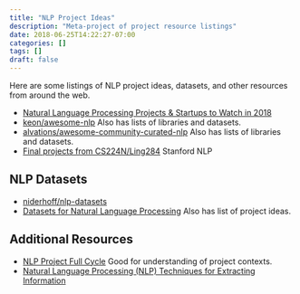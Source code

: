```yaml
---
title: "NLP Project Ideas"
description: "Meta-project of project resource listings"
date: 2018-06-25T14:22:27-07:00
categories: []
tags: []
draft: false
---
```


Here are some listings of NLP project ideas, datasets, and other resources from around the web.
<!--more-->

* [Natural Language Processing Projects & Startups to Watch in 2018](https://apiumhub.com/tech-blog-barcelona/natural-language-processing-projects/)
* [keon/awesome-nlp](https://github.com/keon/awesome-nlp) Also has lists of libraries and datasets.
* [alvations/awesome-community-curated-nlp](https://github.com/alvations/awesome-community-curated-nlp) Also has lists of libraries and datasets.
* [Final projects from CS224N/Ling284](https://nlp.stanford.edu/courses/cs224n/) Stanford NLP


## NLP Datasets

* [niderhoff/nlp-datasets](https://github.com/niderhoff/nlp-datasets)
* [Datasets for Natural Language Processing](https://machinelearningmastery.com/datasets-natural-language-processing/) Also has list of project ideas.

## Additional Resources

* [NLP Project Full Cycle](https://www.slideshare.net/vseloved/nlp-project-full-cycle) Good for understanding of project contexts.
* [Natural Language Processing (NLP) Techniques for Extracting Information](https://www.searchtechnologies.com/blog/natural-language-processing-techniques)